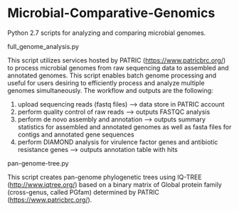 # Microbial-Comparative-Genomics
Python 2.7 scripts for analyzing and comparing microbial genomes.

full_genome_analysis.py

This script utilizes services hosted by PATRIC (https://www.patricbrc.org/) to process microbial genomes from raw sequencing data to assembled and annotated genomes.  This script enables batch genome processing and useful for users desiring to efficiently process and analyze multiple genomes simultaneously.
The workflow and outputs are the following:
1) upload sequencing reads (fastq files) --> data store in PATRIC account 
2) perform quality control of raw reads --> outputs FASTQC analysis
3) perform de novo assembly and annotation --> outputs summary statistics for assembled and annotated genomes as well as fasta files for contigs and annotated gene sequences
4) perform DIAMOND analysis for virulence factor genes and antibiotic resistance genes --> outputs annotation table with hits

pan-genome-tree.py

This script creates pan-genome phylogenetic trees using IQ-TREE (http://www.iqtree.org/) based on a binary matrix of Global protein family (cross-genus, called PGfam) determined by PATRIC (https://www.patricbrc.org/).


